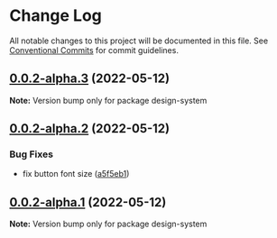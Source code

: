 # Change Log

All notable changes to this project will be documented in this file.
See [Conventional Commits](https://conventionalcommits.org) for commit guidelines.

## [0.0.2-alpha.3](https://github.com/thiagobrolly/design-system-doc/compare/v0.0.2-alpha.2...v0.0.2-alpha.3) (2022-05-12)

**Note:** Version bump only for package design-system





## [0.0.2-alpha.2](https://github.com/thiagobrolly/design-system-doc/compare/v0.0.2-alpha.1...v0.0.2-alpha.2) (2022-05-12)


### Bug Fixes

* fix button font size ([a5f5eb1](https://github.com/thiagobrolly/design-system-doc/commit/a5f5eb1c18b37f20607c99af1932544ff50dd242))





## [0.0.2-alpha.1](https://github.com/thiagobrolly/design-system-doc/compare/v0.0.2-alpha.0...v0.0.2-alpha.1) (2022-05-12)

**Note:** Version bump only for package design-system
